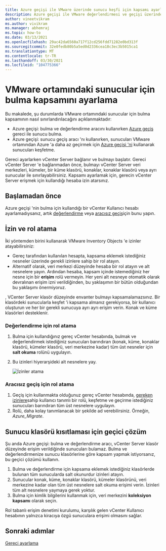 ```yaml
---
title: Azure geçişi ile VMware üzerinde sunucu keşfi için kapsamı ayarlama
description: Azure geçişi ile VMware değerlendirmesi ve geçişi üzerinde barındırılan sunucular için bulma kapsamının nasıl ayarlanacağını açıklar.
author: vineetvikram
ms.author: vivikram
ms.manager: abhemraj
ms.topic: how-to
ms.date: 03/13/2021
ms.openlocfilehash: 29ac42da6560a717f12cd256fdd71282e0bd313f
ms.sourcegitcommit: 32e0fedb80b5a5ed0d2336cea18c3ec3b5015ca1
ms.translationtype: MT
ms.contentlocale: tr-TR
ms.lasthandoff: 03/30/2021
ms.locfileid: "104775366"
---
```

# <a name="set-discovery-scope-for-servers-in-vmware-environment"></a>VMware ortamındaki sunucular için bulma kapsamını ayarlama

Bu makalede, şu durumlarda VMware ortamındaki sunucular için bulma kapsamının nasıl sınırlandırılacağını açıklanmaktadır:

- Azure geçişi: bulma ve değerlendirme aracını kullanırken [Azure geçiş](migrate-appliance-architecture.md) gereci ile sunucu bulma.
- Azure geçişi: sunucu geçiş aracı 'nı kullanırken, sunucuları VMware ortamından Azure 'a daha az geçirmek için [Azure geçişi 'ni](migrate-appliance-architecture.md) kullanarak sunucuları keşfetme.

Gereci ayarlarken vCenter Server bağlanır ve bulmayı başlatır. Gereci vCenter Server 'e bağlanmadan önce, bulmayı vCenter Server veri merkezleri, kümeler, bir küme klasörü, konaklar, konaklar klasörü veya ayrı sunucular ile sınırlayabilirsiniz. Kapsamı ayarlamak için, gerecin vCenter Server erişmek için kullandığı hesaba izin atarsınız.

## <a name="before-you-start"></a>Başlamadan önce

Azure geçişi 'nin bulma için kullandığı bir vCenter Kullanıcı hesabı ayarlamadıysanız, artık [değerlendirme](./tutorial-discover-vmware.md#prepare-vmware) veya [aracısız geçiş](./migrate-support-matrix-vmware-migration.md#agentless-migration)için bunu yapın.


## <a name="assign-permissions-and-roles"></a>İzin ve rol atama

İki yöntemden birini kullanarak VMware Inventory Objects 'e izinler atayabilirsiniz:

- Gereç tarafından kullanılan hesapta, kapsama eklemek istediğiniz nesneler üzerinde gerekli izinlere sahip bir rol atayın.
- Alternatif olarak, veri merkezi düzeyinde hesaba bir rol atayın ve alt nesnelere yayın. Ardından hesaba, kapsam içinde istemediğiniz her nesne için bir **erişim** rolü vermeyin. Her yeni alt nesneye otomatik olarak devralınan erişim izni verildiğinden, bu yaklaşımın bir bütün olduğundan bu yaklaşımı önermiyoruz.

, VCenter Server klasör düzeyinde envanter bulmayı kapsamalamazsınız. Bir klasördeki sunucularla keşfet 'i kapsama almanız gerekiyorsa, bir kullanıcı oluşturun ve her bir gerekli sunucuya ayrı ayrı erişim verin. Konak ve küme klasörleri desteklenir.


### <a name="assign-a-role-for-assessment"></a>Değerlendirme için rol atama

1. Bulma için kullandığınız gereç vCenter hesabında, bulmak ve değerlendirmek istediğiniz sunucuları barındıran (konak, küme, konaklar klasörü, kümeler klasörü, veri merkezine kadar) tüm üst nesneler için **salt okuma** rolünü uygulayın.
2. Bu izinleri hiyerarşideki alt nesnelere yay.

    ![İzinler atama](./media/tutorial-assess-vmware/assign-perms.png)

### <a name="assign-a-role-for-agentless-migration"></a>Aracısız geçiş için rol atama

1. Geçiş için kullanmakta olduğunuz gereç vCenter hesabında, [gereken izinlere](migrate-support-matrix-vmware-migration.md#vmware-requirements-agentless)sahip kullanıcı tanımlı bir rolü, keşfetme ve geçirme istediğiniz sunucuları barındıran tüm üst nesnelere uygulayın.
2. Rolü, daha kolay tanımlanacak bir şekilde ad verebilirsiniz. Örneğin, <em>Azure_Migrate</em>.

## <a name="work-around-for-server-folder-restriction"></a>Sunucu klasörü kısıtlaması için geçici çözüm

Şu anda Azure geçişi: bulma ve değerlendirme aracı, vCenter Server klasör düzeyinde erişim verildiğinde sunucuları bulamaz. Bulma ve değerlendirmenize sunucu klasörlerine göre kapsam yapmak istiyorsanız, bu geçici çözümü kullanın.

1. Bulma ve değerlendirme için kapsama eklemek istediğiniz klasörlerde bulunan tüm sunucularda salt okunurdur izinleri atayın.
2. Sunucular konak, küme, konaklar klasörü, kümeler klasörünü, veri merkezine kadar olan tüm üst nesnelere salt okuma erişimi verin. İzinleri tüm alt nesnelere yaymaya gerek yoktur.
3. Bulma için kimlik bilgilerini kullanmak için, veri merkezini **koleksiyon kapsamı** olarak seçin.


Rol tabanlı erişim denetimi kurulumu, karşılık gelen vCenter Kullanıcı hesabının yalnızca kiracıya özgü sunuculara erişimi olmasını sağlar.


## <a name="next-steps"></a>Sonraki adımlar

[Gereci ayarlama](how-to-set-up-appliance-vmware.md)